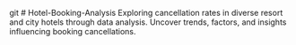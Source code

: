 git # Hotel-Booking-Analysis
Exploring cancellation rates in diverse resort and city hotels through data analysis. Uncover trends, factors, and insights influencing booking cancellations. 
